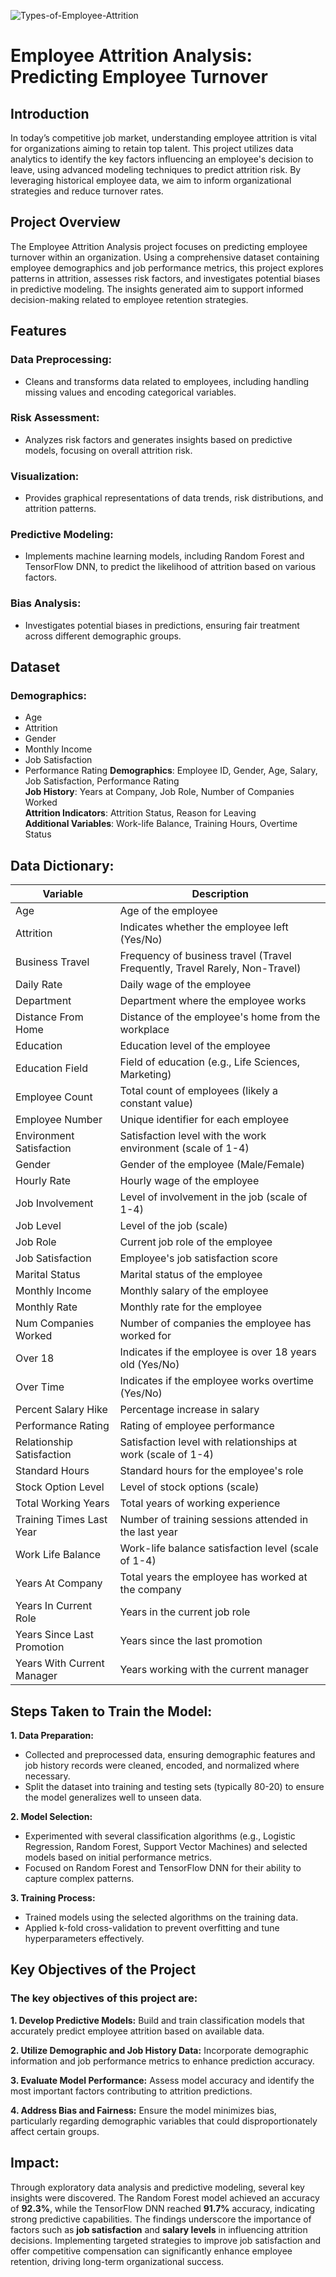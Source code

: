 ![Types-of-Employee-Attrition](https://github.com/user-attachments/assets/4379ebb0-e3c6-4701-832b-14090c9223ea)



# Employee Attrition Analysis: Predicting Employee Turnover

## Introduction
In today’s competitive job market, understanding employee attrition is vital for organizations aiming to retain top talent. This project utilizes data analytics to identify the key factors influencing an employee's decision to leave, using advanced modeling techniques to predict attrition risk. By leveraging historical employee data, we aim to inform organizational strategies and reduce turnover rates.




## Project Overview
The Employee Attrition Analysis project focuses on predicting employee turnover within an organization. Using a comprehensive dataset containing employee demographics and job performance metrics, this project explores patterns in attrition, assesses risk factors, and investigates potential biases in predictive modeling. The insights generated aim to support informed decision-making related to employee retention strategies.

## Features

### Data Preprocessing:
- Cleans and transforms data related to employees, including handling missing values and encoding categorical variables.

### Risk Assessment:
- Analyzes risk factors and generates insights based on predictive models, focusing on overall attrition risk.

### Visualization:
- Provides graphical representations of data trends, risk distributions, and attrition patterns.

### Predictive Modeling: 
- Implements machine learning models, including Random Forest and TensorFlow DNN, to predict the likelihood of attrition based on various factors.

### Bias Analysis:
- Investigates potential biases in predictions, ensuring fair treatment across different demographic groups.

## Dataset
### Demographics:  
- Age  
- Attrition  
- Gender  
- Monthly Income  
- Job Satisfaction  
- Performance Rating 
**Demographics**: Employee ID, Gender, Age, Salary, Job Satisfaction, Performance Rating  
**Job History**: Years at Company, Job Role, Number of Companies Worked  
**Attrition Indicators**: Attrition Status, Reason for Leaving  
**Additional Variables**: Work-life Balance, Training Hours, Overtime Status

## Data Dictionary:
| Variable                    | Description                                                    |   
|-----------------------------|----------------------------------------------------------------|  
| Age                         | Age of the employee                                           |   
| Attrition                   | Indicates whether the employee left (Yes/No)                 |  
| Business Travel             | Frequency of business travel (Travel Frequently, Travel Rarely, Non-Travel) |  
| Daily Rate                  | Daily wage of the employee                                    |  
| Department                  | Department where the employee works                           |  
| Distance From Home          | Distance of the employee's home from the workplace           |  
| Education                   | Education level of the employee                               |  
| Education Field             | Field of education (e.g., Life Sciences, Marketing)         |  
| Employee Count              | Total count of employees (likely a constant value)           |  
| Employee Number             | Unique identifier for each employee                           |  
| Environment Satisfaction     | Satisfaction level with the work environment (scale of 1-4)  |  
| Gender                      | Gender of the employee (Male/Female)                         |  
| Hourly Rate                 | Hourly wage of the employee                                   |  
| Job Involvement             | Level of involvement in the job (scale of 1-4)              |  
| Job Level                   | Level of the job (scale)                                     |  
| Job Role                    | Current job role of the employee                              |  
| Job Satisfaction            | Employee's job satisfaction score                             |  
| Marital Status              | Marital status of the employee                                |  
| Monthly Income              | Monthly salary of the employee                                |  
| Monthly Rate                | Monthly rate for the employee                                 |  
| Num Companies Worked        | Number of companies the employee has worked for              |  
| Over 18                     | Indicates if the employee is over 18 years old (Yes/No)     |  
| Over Time                   | Indicates if the employee works overtime (Yes/No)            |  
| Percent Salary Hike         | Percentage increase in salary                                 |  
| Performance Rating          | Rating of employee performance                                 |  
| Relationship Satisfaction    | Satisfaction level with relationships at work (scale of 1-4) |  
| Standard Hours              | Standard hours for the employee's role                       |  
| Stock Option Level          | Level of stock options (scale)                               |  
| Total Working Years         | Total years of working experience                             |  
| Training Times Last Year    | Number of training sessions attended in the last year        |  
| Work Life Balance           | Work-life balance satisfaction level (scale of 1-4)         |  
| Years At Company            | Total years the employee has worked at the company           |  
| Years In Current Role       | Years in the current job role                                 |  
| Years Since Last Promotion   | Years since the last promotion                                |  
| Years With Current Manager  | Years working with the current manager                        | 



## Steps Taken to Train the Model:
**1. Data Preparation:**
- Collected and preprocessed data, ensuring demographic features and job history records were cleaned, encoded, and normalized where necessary. 
- Split the dataset into training and testing sets (typically 80-20) to ensure the model generalizes well to unseen data.

**2. Model Selection:**
- Experimented with several classification algorithms (e.g., Logistic Regression, Random Forest, Support Vector Machines) and selected models based on initial performance metrics.
- Focused on Random Forest and TensorFlow DNN for their ability to capture complex patterns.

**3. Training Process:**
- Trained models using the selected algorithms on the training data.
- Applied k-fold cross-validation to prevent overfitting and tune hyperparameters effectively.

## Key Objectives of the Project
### The key objectives of this project are:
**1. Develop Predictive Models:** Build and train classification models that accurately predict employee attrition based on available data.

**2. Utilize Demographic and Job History Data:** Incorporate demographic information and job performance metrics to enhance prediction accuracy.

**3. Evaluate Model Performance:** Assess model accuracy and identify the most important factors contributing to attrition predictions.

**4. Address Bias and Fairness:** Ensure the model minimizes bias, particularly regarding demographic variables that could disproportionately affect certain groups.

## Impact:
Through exploratory data analysis and predictive modeling, several key insights were discovered. The Random Forest model achieved an accuracy of **92.3%**, while the TensorFlow DNN reached **91.7%** accuracy, indicating strong predictive capabilities. The findings underscore the importance of factors such as **job satisfaction** and **salary levels** in influencing attrition decisions. Implementing targeted strategies to improve job satisfaction and offer competitive compensation can significantly enhance employee retention, driving long-term organizational success.
